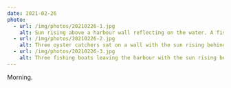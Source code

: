 ```yaml
---
date: 2021-02-26
photo:
  - url: /img/photos/20210226-1.jpg
    alt: Sun rising above a harbour wall reflecting on the water. A fishing boat is in front of the harbour wall. East Sussex coastline in the distance.
  - url: /img/photos/20210226-2.jpg
    alt: Three oyster catchers sat on a wall with the sun rising behind them.
  - url: /img/photos/20210226-3.jpg
    alt: Three fishing boats leaving the harbour with the sun rising behind them and seagulls flying overhead.
---
```


Morning.
